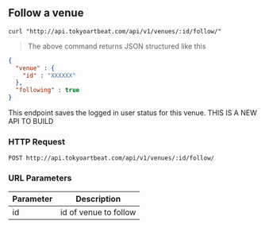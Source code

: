 ## Follow a venue

```shell
curl "http://api.tokyoartbeat.com/api/v1/venues/:id/follow/"
```

> The above command returns JSON structured like this

```json
{
  "venue" : {
    "id" : "XXXXXX" 
  },
  "following" : true
}
```

This endpoint saves the logged in user status for this venue. THIS IS A NEW API TO BUILD

### HTTP Request

`POST http://api.tokyoartbeat.com/api/v1/venues/:id/follow/`

### URL Parameters

Parameter | Description
--------- | -----------
id | id of venue to follow
